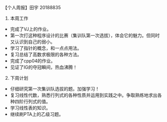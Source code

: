 【个人周报】田宇 20188835
1. 本周工作
- 完成了VJ上的作业。
- 第一次打这种程序设计的比赛（集训队第一次选拔），体会它的魅力。但同时又认识到自己的弱小。
- 学习了指针的概念，和一点点用法。
- 复习总结了高数求极限的各种方法。
- 完成了cpp04的作业。
- 见证了IG的夺冠瞬间，热血沸腾！
2. 下周计划
- 仔细研究第一次集训队选拔的题。加强学习！
- 复习线性代数，熟悉行列式的各种性质并运用到实践之中。争取熟练地求出各种四阶行列式的值。
- 学习线性表的知识。
- 继续刷PTA上的乙级习题。
